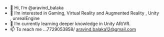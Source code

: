 - 👋 Hi, I’m @aravind_balaka
- 👀 I’m interested in Gaming, Virtual Reality and Augmented Reality , Unity , unrealEngine
- 🌱 I’m currently learning deeper knowledge in  Unity AR/VR.
- 📫 To reach me ...7729053858/ aravind.balaka12@gmail.com

<!---
balakaaravind/balakaaravind is a ✨ special ✨ repository because its `README.md` (this file) appears on your GitHub profile.
You can click the Preview link to take a look at your changes.
--->
